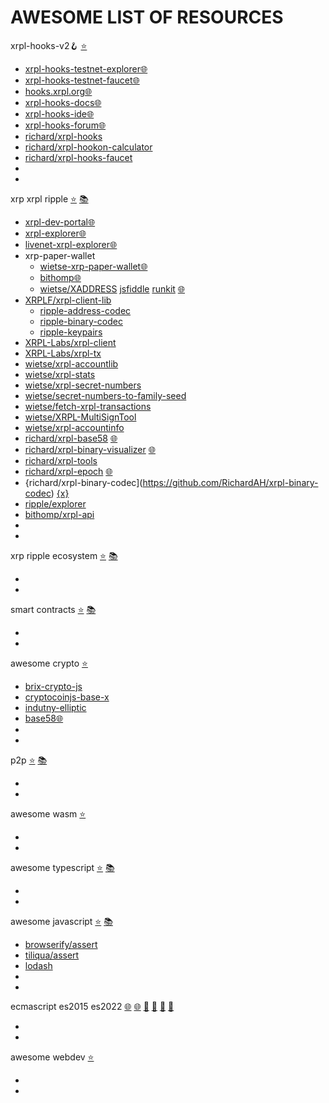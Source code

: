 
# AWESOME LIST OF RESOURCES

xrpl-hooks-v2🪝 [⭐](https://github.com/stars/f1f47a23/lists/xrpl-hooks)<br>

- [xrpl-hooks-testnet-explorer🌐](https://hooks-testnet-v2-explorer.xrpl-labs.com/)
- [xrpl-hooks-testnet-faucet🌐](https://hooks-testnet-v2.xrpl-labs.com/)
- [hooks.xrpl.org🌐](https://hooks.xrpl.org/)
- [xrpl-hooks-docs🌐](https://xrpl-hooks.readme.io/)
- [xrpl-hooks-ide🌐](https://hooks-builder.xrpl.org/develop)
- [xrpl-hooks-forum🌐](https://github.com/XRPLF/Hooks/discussions)
- [richard/xrpl-hooks](https://github.com/RichardAH/xrpl.js)
- [richard/xrpl-hookon-calculator](https://github.com/RichardAH/xrpl-hookon-calculator)
- [richard/xrpl-hooks-faucet](https://github.com/RichardAH/hooks-faucet)
- []()
- []()



xrp xrpl ripple [⭐](https://github.com/stars/f1f47a23/lists/xrpl) [📚](https://github.com/topics/xrpl)<br>

- [xrpl-dev-portal🌐](https://xrpl.org/)
- [xrpl-explorer🌐](https://explorer.xrplf.org/)
- [livenet-xrpl-explorer🌐](https://livenet.xrpl.org/)
- xrp-paper-wallet
  - [wietse-xrp-paper-wallet🌐](https://www.xrpaddress.org/)
  - [bithomp🌐](https://bithomp.github.io/xrp-paper-wallet/)
  - [wietse/XADDRESS](https://github.com/xrp-community/xrpl-tagged-address-codec) [jsfiddle](https://jsfiddle.net/WietseWind/05rpvbag/) [runkit](https://runkit.com/wietsewind/5cbf111b51e3ee00127b2b59) [🌐](https://xrpaddress.info/)
- [XRPLF/xrpl-client-lib](https://github.com/XRPLF/xrpl.js)
  - [ripple-address-codec](https://github.com/XRPLF/xrpl.js/tree/main/packages/ripple-address-codec)
  - [ripple-binary-codec](https://github.com/XRPLF/xrpl.js/tree/main/packages/ripple-binary-codec)
  - [ripple-keypairs](https://github.com/XRPLF/xrpl.js/tree/main/packages/ripple-keypairs)
- [XRPL-Labs/xrpl-client](https://github.com/XRPL-Labs/xrpl-client)
- [XRPL-Labs/xrpl-tx](https://github.com/XRPL-Labs/XrplTxData)
- [wietse/xrpl-accountlib](https://github.com/WietseWind/xrpl-accountlib)
- [wietse/xrpl-stats](https://github.com/WietseWind/xrp-ledgerstats)
- [wietse/xrpl-secret-numbers](https://github.com/WietseWind/xrpl-secret-numbers)
- [wietse/secret-numbers-to-family-seed](https://github.com/WietseWind/secret-numbers-to-family-seed)
- [wietse/fetch-xrpl-transactions](https://github.com/WietseWind/fetch-xrpl-transactions)
- [wietse/XRPL-MultiSignTool](https://github.com/WietseWind/XRPL-MultiSignTool)
- [wietse/xrpl-accountinfo](https://github.com/WietseWind/fetch-xrpl-accounts)
- [richard/xrpl-base58](https://github.com/RichardAH/xrpl-base58-tool) [🌐](https://richardah.github.io/xrpl-base58-tool/)
- [richard/xrpl-binary-visualizer](https://github.com/RichardAH/xrpl-binary-visualizer) [🌐](https://richardah.github.io/xrpl-binary-visualizer/)
- [richard/xrpl-tools](https://github.com/RichardAH/xrpl-tools)
- [richard/xrpl-epoch](https://github.com/RichardAH/xrpl-epoch-converter) [🌐](https://richardah.github.io/xrpl-epoch-converter/index.html)
- {richard/xrpl-binary-codec](https://github.com/RichardAH/xrpl-binary-codec) [{x}](https://xrpl.org/serialization.html)
- [ripple/explorer](https://github.com/ripple/explorer)
- [bithomp/xrpl-api](https://github.com/Bithomp/xrpl-api)
- []()
- []()




xrp ripple ecosystem [⭐](https://github.com/stars/f1f47a23/lists/ripple-xrp-ecosystem) [📚](https://github.com/topics/xrp)<br>

- []()
- []()

smart contracts [⭐](https://github.com/stars/f1f47a23/lists/smart-contracts-dapps) [📚](https://github.com/topics/ethereum)<br>

- []()
- []()

awesome crypto [⭐](https://github.com/stars/f1f47a23/lists/awesome-crypto)<br>

- [brix-crypto-js](https://github.com/brix/crypto-js)
- [cryptocoinjs-base-x](https://github.com/cryptocoinjs/base-x)
- [indutny-elliptic](https://github.com/indutny/elliptic)
- [base58🌐](https://incoherency.co.uk/base58/)
- []()
- []()


p2p [⭐](https://github.com/stars/f1f47a23/lists/p2p-holochain) [📚](https://github.com/topics/p2p)<br>

- []()
- []()

awesome wasm [⭐](https://github.com/stars/f1f47a23/lists/awesome-wasm)<br>

- []()
- []()

awesome typescript [⭐](https://github.com/stars/f1f47a23/lists/awesome-typescript) [📚](https://github.com/topics/typescript)<br>

- []()
- []()

awesome javascript [⭐](https://github.com/stars/f1f47a23/lists/awesome-javascript) [📚](https://github.com/topics/javascript)<br>

- [browserify/assert](https://github.com/browserify/commonjs-assert)
- [tiliqua/assert](https://github.com/Tiliqua/assert-js)
- [lodash](https://github.com/lodash/lodash)
- []()
- []()



ecmascript es2015 es2022 [🌐](https://yagmurcetintas.com/journal/whats-new-in-es2022) [🌐](https://dev.to/jasmin/whats-new-in-es2022-1de6) 
 [🧰](https://deliciousinsights.github.io/confoo-es2022/#/mainTitle) [🧰](https://github.com/sudheerj/ECMAScript-features) [🧰](https://github.com/tc39/proposals) [🧰](https://github.com/daumann/ECMAScript-new-features-list)<br>

- []()
- []()

awesome webdev [⭐](https://github.com/stars/f1f47a23/lists/awesome-webdev)<br>

- []()
- []()

<br><br>


